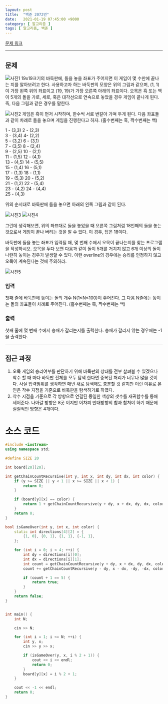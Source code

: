 ```yaml
---
layout: post
title:  "백준 2072번"
date:   2021-01-19 07:45:00 +9000
category: [ 알고리즘 ]
tags: [ 알고리즘, 백준 ]
---
```


[문제 링크](https://www.acmicpc.net/problem/2072)

---

## 문제
![사진1](https://www.acmicpc.net/JudgeOnline/upload/201007/5m.png)
19x19크기의 바둑판에, 돌을 놓을 좌표가 주어지면 이 게임이 몇 수만에 끝나는 지를 알아보려고 한다. 사용하고자 하는 바둑판의 모양은 위의 그림과 같으며, (1, 1)이 가장 왼쪽 위의 좌표이고 (19, 19)가 가장 오른쪽 아래의 좌표이다. 오목은 흑 또는 백이 5개의 돌을 가로, 세로, 혹은 대각선으로 연속으로 놓았을 경우 게임이 끝나게 된다. 즉, 다음 그림과 같은 경우를 말한다.

![사진2](https://www.acmicpc.net/JudgeOnline/upload/201007/5mm.png)
게임은 흑이 먼저 시작하며, 한수씩 서로 번갈아 가며 두게 된다. 다음 좌표들과 같이 차례로 돌을 놓으며 게임을 진행한다고 하자. (홀수번째는 흑, 짝수번째는 백)

1 - (3,3)                 2 - (2,3)   
3 - (3,4)                 4-  (2,2)   
5 - (3,2)                 6 - (3,1)   
7 - (3,5)                 8 - (2,4)   
9 - (2,5)                10 - (2,1)   
11 - (1,5)                12 - (4,1)   
13 - (4,5)                14 - (5,5)    
15 - (1,4)                16 - (5,1)   
17 - (1,3)                18 - (1,1)    
19 - (5,3)                20 - (5,2)    
21 - (1,2)                22 - (5,4)    
23 - (4,2)                24 - (4,4)    
25 - (4,3)               

위의 순서대로 바둑판에 돌을 놓으면 아래의 왼쪽 그림과 같이 된다.

![사진3](https://www.acmicpc.net/JudgeOnline/upload/201007/5mmm.png) ![사진4](https://www.acmicpc.net/JudgeOnline/upload/201007/5m2.png)


그런데 생각해보면, 위의 좌표대로 돌을 놓았을 때 오른쪽 그림처럼 18번째의 돌을 놓는 것으로서 게임이 끝나 버리는 것을 알 수 있다. 이 경우, 답은 18이다.

바둑판에 돌을 놓는 좌표가 입력될 때, 몇 번째 수에서 오목이 끝나는지를 찾는 프로그램을 작성하시오. 오목을 두다 보면 다음과 같이 돌이 5개를 거치지 않고 6개 이상의 돌이 나란히 놓이는 경우가 발생할 수 있다. 이런 overline의 경우에는 승리를 인정하지 않고 오목이 계속된다는 것에 주의하라.

![사진5](https://www.acmicpc.net/JudgeOnline/upload/201007/5m5.png)



### 입력
첫째 줄에 바둑판에 놓이는 돌의 개수 N(1≤N≤100)이 주어진다. 그 다음 N줄에는 놓이는 돌의 좌표들이 차례로 주어진다. (홀수번째는 흑, 짝수번째는 백)

### 출력
첫째 줄에 몇 번째 수에서 승패가 갈리는지를 출력한다. 승패가 갈리지 않는 경우에는 -1을 출력한다.

---

## 접근 과정
1. 오목 게임의 승리여부를 판단하기 위해 바둑판의 상태를 전부 살펴볼 수 있겠으나 착수 할 때 마다 바둑판 전체를 모두 탐색 한다면 중복된 처리가 너무나 많을 것이다. 사실 입력범위를 생각하면 매번 새로 탐색해도 충분할 것 같지만 이런 이유로 본인은 착수 지점을 기준으로 바둑판을 탐색하기로 하였다.
2. 착수 지점을 기준으로 각 방향으로 연결된 동일한 색상의 갯수를 재귀함수를 통해 세어준다. 나아갈 방향은 8곳 이지만 어차피 반대방향의 합과 합쳐야 하기 때문에 실질적인 방향은 4개이다.


# 소스 코드
```c++
#include <iostream>
using namespace std;

#define SIZE 20

int board[20][20];

int getChainCountRecursive(int y, int x, int dy, int dx, int color) {
    if (y >= SIZE || y < 1 || x >= SIZE || x < 1) {
        return 0;
    }

    if (board[y][x] == color) {
        return 1 + getChainCountRecursive(y + dy, x + dx, dy, dx, color);
    }
    return 0;
}

bool isGameOver(int y, int x, int color) {
    static int directions[4][2] = {
        {1, 0}, {0, 1}, {1, 1}, {-1, 1},
    };

    for (int i = 0; i < 4; ++i) {
        int dy = directions[i][0];
        int dx = directions[i][1];
        int count = getChainCountRecursive(y + dy, x + dx, dy, dx, color);
        count += getChainCountRecursive(y - dy, x - dx, -dy, -dx, color);

        if (count + 1 == 5) {
            return true;
        }
    }
    return false;
}


int main() {
    int N;

    cin >> N;

    for (int i = 1; i <= N; ++i) {
        int y, x;
        cin >> y >> x;

        if (isGameOver(y, x, i % 2 + 1)) {
            cout << i << endl;
            return 0;
        }
        board[y][x] = i % 2 + 1;
    }

    cout << -1 << endl;
    return 0;
}
```